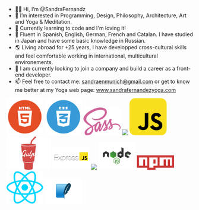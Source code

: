 - 👋🏽 Hi, I’m @SandraFernandz
- 💎 I’m interested in Programming, Design, Philosophy, Architecture, Art and Yoga & Meditation.
- 💫 Currently learning to code and I'm loving it!
- 💬 Fluent in Spanish, English, German, French and Catalan. I have studied in Japan and have some basic knowledge in Russian.
- 🌎 Living abroad for +25 years, I have developped cross-cultural skills and feel comfortable working in international, multicultural        environements.
- 👀 I am currently looking to join a company and build a career as a front-end developer.
- 📫 Feel free to contact me: sandraenmunich@gmail.com or get to know me better at my Yoga web page: www.sandrafernandezyoga.com

<img src="images/html.png" width = 100> <img src="images/CSS.png" width= 100> <img src="images/SASS.png" width=100> <img src="images/bootsrap.png" width=100> <img src="images/javascript.png" width= 100> <img src="images/gulp-logo.png" width= 120>
<img src="images/expressJS.png" width = 100> <img src="markdown.png" width = 100> <img src="images/node.png" width= 100>
<img src="images/npm.png" width = 100> <img src="images/react.png" width = 100> <img src="images/sqlite.png" width = 100>
 


<!---
SandraFernandz/SandraFernandz is a ✨ special ✨ repository because its `README.md` (this file) appears on your GitHub profile.
You can click the Preview link to take a look at your changes.
--->
